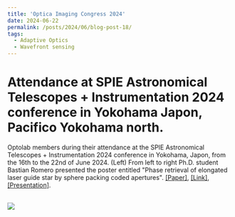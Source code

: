 ```yaml
---
title: 'Optica Imaging Congress 2024'
date: 2024-06-22
permalink: /posts/2024/06/blog-post-18/
tags:
  - Adaptive Optics
  - Wavefront sensing
---
```


Attendance at SPIE Astronomical Telescopes + Instrumentation 2024 conference in Yokohama Japon, Pacifico Yokohama north.
======

Optolab members during their attendance at the SPIE Astronomical Telescopes + Instrumentation 2024 conference in Yokohama, Japon, from the 16th to the 22nd of June 2024. (Left) From left to right Ph.D. student Bastian Romero presented the poster entitled "Phase retrieval of elongated laser guide star by sphere packing coded apertures". [[Paper]](https://nelson10.github.io/files/Conference17.pdf), [[Link]](https://www.spiedigitallibrary.org/conference-proceedings-of-spie/13097/130973L/Phase-retrieval-of-elongated-laser-guide-star-by-sphere-packing/10.1117/12.3019405.short), [[Presentation]](https://nelson10.github.io/files/poster4.pdf).

<br/><img src='/images/spie2024.png'>
